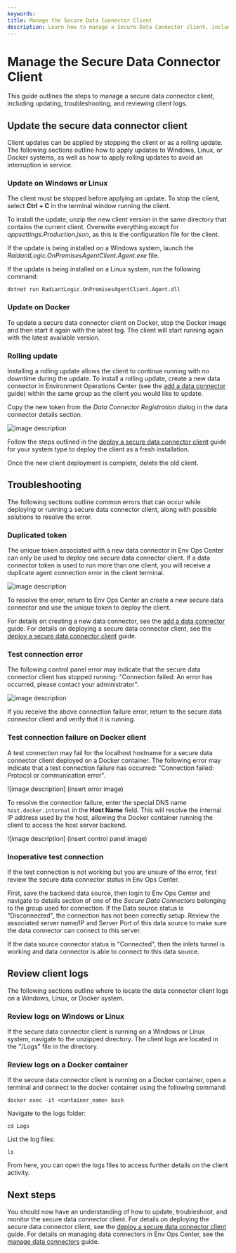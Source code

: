 ```yaml
---
keywords:
title: Manage the Secure Data Connector Client
description: Learn how to manage a Secure Data Connector client, including updating, troubleshooting, and reviewing client logs.
---
```

# Manage the Secure Data Connector Client

This guide outlines the steps to manage a secure data connector client, including updating, troubleshooting, and reviewing client logs.

## Update the secure data connector client

Client updates can be applied by stopping the client or as a rolling update. The following sections outline how to apply updates to Windows, Linux, or Docker systems, as well as how to apply rolling updates to avoid an interruption in service.

### Update on Windows or Linux

The client must be stopped before applying an update. To stop the client, select **Ctrl + C** in the terminal window running the client.

To install the update, unzip the new client version in the same directory that contains the current client. Overwrite everything except for *appsettings.Production.json*, as this is the configuration file for the client.

If the update is being installed on a Windows system, launch the *RaidantLogic.OnPremisesAgentClient.Agent.exe* file.

If the update is being installed on a Linux system, run the following command:

`dotnet run RadiantLogic.OnPremisesAgentClient.Agent.dll`

### Update on Docker

To update a secure data connector client on Docker, stop the Docker image and then start it again with the latest tag. The client will start running again with the latest available version.

### Rolling update

Installing a rolling update allows the client to continue running with no downtime during the update. To install a rolling update, create a new data connector in Environment Operations Center (see the [add a data connector](add-data-connector.md) guide) within the same group as the client you would like to update. 


Copy the new token from the *Data Connector Registration* dialog in the data connector details section.

![image description](images/docker-token.png)

Follow the steps outlined in the [deploy a secure data connector client](deploy-sdc-client.md) guide for your system type to deploy the client as a fresh installation.

Once the new client deployment is complete, delete the old client.

## Troubleshooting

The following sections outline common errors that can occur while deploying or running a secure data connector client, along with possible solutions to resolve the error.

### Duplicated token

The unique token associated with a new data connector in Env Ops Center can only be used to deploy one secure data connector client. If a data connector token is used to run more than one client, you will receive a duplicate agent connection error in the client terminal.

![image description](images/err-duplicate-connection.png)

To resolve the error, return to Env Ops Center an create a new secure data connector and use the unique token to deploy the client.

For details on creating a new data connector, see the [add a data connector](add-data-connector.md) guide. For details on deploying a secure data connector client, see the [deploy a secure data connector client](deploy-sdc-client.md) guide.

### Test connection error

The following control panel error may indicate that the secure data connector client has stopped running: "Connection failed: An error has occurred, please contact your administrator".

![image description](images/test-connection-err.png)

If you receive the above connection failure error, return to the secure data connector client and verify that it is running.

### Test connection failure on Docker client

A test connection may fail for the localhost hostname for a secure data connector client deployed on a Docker container. The following error may indicate that a test connection failure has occurred: "Connection failed: Protocol or communication error".

![image description] (insert error image)

To resolve the connection failure, enter the special DNS name `host.docker.internal` in the **Host Name** field. This will resolve the internal IP address used by the host, allowing the Docker container running the client to access the host server backend.

![image description] (insert control panel image)

### Inoperative test connection

If the test connection is not working but you are unsure of the error, first review the secure data connector status in Env Ops Center.

First, save the backend data source, then login to Env Ops Center and navigate to details section of one of the *Secure Data Connectors* belonging to the group used for connection. If the Data source status is "Disconnected", the connection has not been correctly setup. Review the associated server name/IP and Server Port of this data source to make sure the data connector can connect to this server.

If the data source connector status is "Connected", then the inlets tunnel is working and data connector is able to connect to this data source.

## Review client logs

The following sections outline where to locate the data connector client logs on a Windows, Linux, or Docker system.

### Review logs on Windows or Linux

If the secure data connector client is running on a Windows or Linux system, navigate to the unzipped directory. The client logs are located in the "/Logs" file in the directory.

### Review logs on a Docker container

If the secure data connector client is running on a Docker container, open a terminal and connect to the docker container using the following command:

`docker exec -it <container_name> bash`

Navigate to the logs folder:

`cd Logs`

List the log files:

`ls`

From here, you can open the logs files to access further details on the client activity.

## Next steps

You should now have an understanding of how to update, troubleshoot, and monitor the secure data connector client. For details on deploying the secure data connector client, see the [deploy a secure data connector client](deploy-sdc-client.md) guide. For details on managing data connectors in Env Ops Center, see the [manage data connectors](manage-data-connectors.md) guide.
